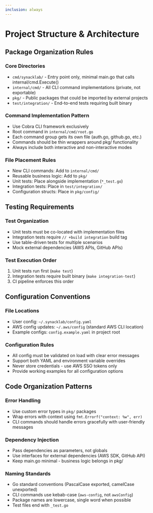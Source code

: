 ```yaml
---
inclusion: always
---
```


# Project Structure & Architecture

## Package Organization Rules

### Core Directories
- `cmd/synacklab/` - Entry point only, minimal main.go that calls internal/cmd.Execute()
- `internal/cmd/` - All CLI command implementations (private, not exportable)
- `pkg/` - Public packages that could be imported by external projects
- `test/integration/` - End-to-end tests requiring built binary

### Command Implementation Pattern
- Use Cobra CLI framework exclusively
- Root command in `internal/cmd/root.go`
- Each command group gets its own file (auth.go, github.go, etc.)
- Commands should be thin wrappers around pkg/ functionality
- Always include both interactive and non-interactive modes

### File Placement Rules
- New CLI commands: Add to `internal/cmd/`
- Reusable business logic: Add to `pkg/`
- Unit tests: Place alongside implementation (`*_test.go`)
- Integration tests: Place in `test/integration/`
- Configuration structs: Place in `pkg/config/`

## Testing Requirements

### Test Organization
- Unit tests must be co-located with implementation files
- Integration tests require `// +build integration` build tag
- Use table-driven tests for multiple scenarios
- Mock external dependencies (AWS APIs, GitHub APIs)

### Test Execution Order
1. Unit tests run first (`make test`)
2. Integration tests require built binary (`make integration-test`)
3. CI pipeline enforces this order

## Configuration Conventions

### File Locations
- User config: `~/.synacklab/config.yaml`
- AWS config updates: `~/.aws/config` (standard AWS CLI location)
- Example configs: `config.example.yaml` in project root

### Configuration Rules
- All config must be validated on load with clear error messages
- Support both YAML and environment variable overrides
- Never store credentials - use AWS SSO tokens only
- Provide working examples for all configuration options

## Code Organization Patterns

### Error Handling
- Use custom error types in `pkg/` packages
- Wrap errors with context using `fmt.Errorf("context: %w", err)`
- CLI commands should handle errors gracefully with user-friendly messages

### Dependency Injection
- Pass dependencies as parameters, not globals
- Use interfaces for external dependencies (AWS SDK, GitHub API)
- Keep main.go minimal - business logic belongs in pkg/

### Naming Standards
- Go standard conventions (PascalCase exported, camelCase unexported)
- CLI commands use kebab-case (`aws-config`, not `awsConfig`)
- Package names are lowercase, single word when possible
- Test files end with `_test.go`